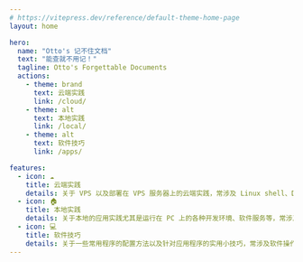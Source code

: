 ```yaml
---
# https://vitepress.dev/reference/default-theme-home-page
layout: home

hero:
  name: "Otto's 记不住文档"
  text: "能查就不用记！"
  tagline: Otto's Forgettable Documents
  actions:
    - theme: brand
      text: 云端实践
      link: /cloud/
    - theme: alt
      text: 本地实践
      link: /local/
    - theme: alt
      text: 软件技巧
      link: /apps/

features:
  - icon: ☁️
    title: 云端实践
    details: 关于 VPS 以及部署在 VPS 服务器上的云端实践，常涉及 Linux shell、Docker、PHP 等...
  - icon: 🏠
    title: 本地实践
    details: 关于本地的应用实践尤其是运行在 PC 上的各种开发环境、软件服务等，常涉及 Python、C++、PS 等...
  - icon: 💻
    title: 软件技巧
    details: 关于一些常用程序的配置方法以及针对应用程序的实用小技巧，常涉及软件操作、配置文件修改等...
---
```


